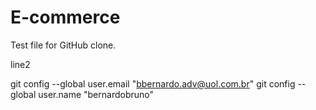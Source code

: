 # E-commerce

Test file for GitHub clone. 


line2


  git config --global user.email "bbernardo.adv@uol.com.br"
  git config --global user.name "bernardobruno"